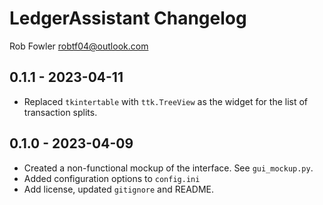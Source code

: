 # LedgerAssistant Changelog

Rob Fowler <robtf04@outlook.com>

## 0.1.1 - 2023-04-11
- Replaced `tkintertable` with `ttk.TreeView` as the widget for the list of transaction splits.

## 0.1.0 - 2023-04-09
- Created a non-functional mockup of the interface. See ``gui_mockup.py``.
- Added configuration options to ``config.ini``
- Add license, updated ``gitignore`` and README.



